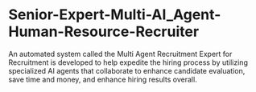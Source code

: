 # Senior-Expert-Multi-AI_Agent-Human-Resource-Recruiter
An automated system called the Multi Agent Recruitment Expert for Recruitment is developed to help expedite the hiring process by utilizing specialized AI agents that collaborate to enhance candidate evaluation, save time and money, and enhance hiring results overall.
